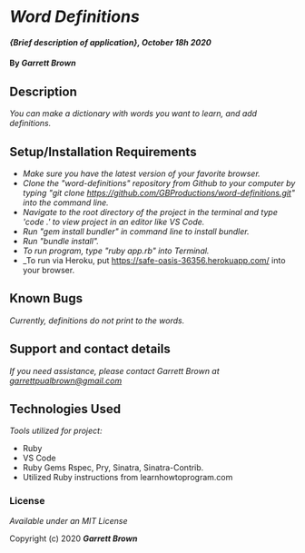 # _Word Definitions_

#### _{Brief description of application}, October 18h 2020_

#### By _**Garrett Brown**_

## Description

_You can make a dictionary with words you want to learn, and add definitions._

## Setup/Installation Requirements

* _Make sure you have the latest version of your favorite browser._
* _Clone the "word-definitions" repository from Github to your computer by typing "git clone https://github.com/GBProductions/word-definitions.git" into the command line._
* _Navigate to the root directory of the project in the terminal and type 'code .' to view project in an editor like VS Code._
* _Run "gem install bundler" in command line to install bundler._
* _Run "bundle install"._
* _To run program, type "ruby app.rb" into Terminal._
* _To run via Heroku, put https://safe-oasis-36356.herokuapp.com/ into your browser.

## Known Bugs

_Currently, definitions do not print to the words._

## Support and contact details

_If you need assistance, please contact Garrett Brown at <garrettpualbrown@gmail.com>_

## Technologies Used

_Tools utilized for project:_

* Ruby
* VS Code
* Ruby Gems Rspec, Pry, Sinatra, Sinatra-Contrib.
* Utilized Ruby instructions from learnhowtoprogram.com
### License

*Available under an MIT License*

Copyright (c) 2020 **_Garrett Brown_**

